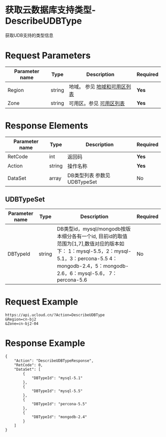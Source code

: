 # 获取云数据库支持类型-DescribeUDBType

获取UDB支持的类型信息

# Request Parameters
|Parameter name|Type|Description|Required|
|---|---|---|---|
|Region|string|地域。 参见 [地域和可用区列表](../summary/regionlist.html)|**Yes**|
|Zone|string|可用区。参见 [可用区列表](../summary/regionlist.html)|**Yes**|

# Response Elements
|Parameter name|Type|Description|Required|
|---|---|---|---|
|RetCode|int|返回码|**Yes**|
|Action|string|操作名称|**Yes**|
|DataSet|array|DB类型列表 参数见 UDBTypeSet|No|

## UDBTypeSet
|Parameter name|Type|Description|Required|
|---|---|---|---|
|DBTypeId|string|DB类型id，mysql/mongodb按版本细分各有一个id, 目前id的取值范围为[1,7],数值对应的版本如下： 1：mysql-5.5，2：mysql-5.1，3：percona-5.5 4：mongodb-2.4，5：mongodb-2.6，6：mysql-5.6， 7：percona-5.6|No|

# Request Example
```
https://api.ucloud.cn/?Action=DescribeUDBType
&Region=cn-bj2
&Zone=cn-bj2-04
```

# Response Example
```
{
    "Action": "DescribeUDBTypeResponse", 
    "RetCode": 0, 
    "DataSet": [
        {
            "DBTypeId": "mysql-5.1"
        }, 
        {
            "DBTypeId": "mysql-5.5"
        }, 
        {
            "DBTypeId": "percona-5.5"
        }, 
        {
            "DBTypeId": "mongodb-2.4"
        }
    ]
}
```

